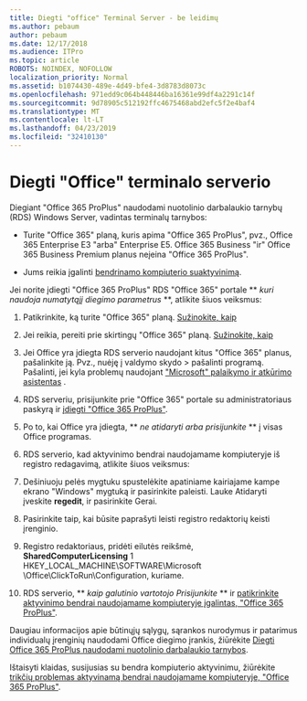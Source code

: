 ```yaml
---
title: Diegti "office" Terminal Server - be leidimų
ms.author: pebaum
author: pebaum
ms.date: 12/17/2018
ms.audience: ITPro
ms.topic: article
ROBOTS: NOINDEX, NOFOLLOW
localization_priority: Normal
ms.assetid: b1074430-489e-4d49-bfe4-3d8783d8073c
ms.openlocfilehash: 971edd9c064b448446ba16361e99df4a2291c14f
ms.sourcegitcommit: 9d78905c512192ffc4675468abd2efc5f2e4baf4
ms.translationtype: MT
ms.contentlocale: lt-LT
ms.lasthandoff: 04/23/2019
ms.locfileid: "32410130"
---
```

# <a name="installing-office-on-a-terminal-server"></a>Diegti "Office" terminalo serverio

Diegiant "Office 365 ProPlus" naudodami nuotolinio darbalaukio tarnybų (RDS) Windows Server, vadintas terminalų tarnybos:
  
- Turite "Office 365" planą, kuris apima "Office 365 ProPlus", pvz., Office 365 Enterprise E3 "arba" Enterprise E5. Office 365 Business "ir" Office 365 Business Premium planus neįeina "Office 365 ProPlus".
    
- Jums reikia įgalinti [bendrinamo kompiuterio suaktyvinimą](https://docs.microsoft.com/DeployOffice/overview-of-shared-computer-activation-for-office-365-proplus).
    
Jei norite įdiegti "Office 365 ProPlus" RDS "Office 365" portale ** *kuri naudoja numatytąjį diegimo parametrus* **, atlikite šiuos veiksmus: 
  
1. Patikrinkite, ką turite "Office 365" planą. [Sužinokite, kaip](https://docs.microsoft.com/office365/admin/admin-overview/what-subscription-do-i-have)
    
2. Jei reikia, pereiti prie skirtingų "Office 365" planą. [Sužinokite, kaip](https://docs.microsoft.com/office365/admin/subscriptions-and-billing/switch-to-a-different-plan)
    
3. Jei Office yra įdiegta RDS serverio naudojant kitus "Office 365" planus, pašalinkite ją. Pvz., nuėję į valdymo skydo \> pašalinti programą. Pašalinti, jei kyla problemų naudojant ["Microsoft" palaikymo ir atkūrimo asistentas](https://aka.ms/SARA-OfficeUninstall-Alchemy) . 
    
4. RDS serveriu, prisijunkite prie "Office 365" portale su administratoriaus paskyrą ir [įdiegti "Office 365 ProPlus"](https://portal.office.com/OLS/MySoftware.aspx).
    
5. Po to, kai Office yra įdiegta, ** *ne atidaryti arba prisijunkite* ** į visas Office programas. 
    
6. RDS serverio, kad aktyvinimo bendrai naudojamame kompiuteryje iš registro redagavimą, atlikite šiuos veiksmus:
    
1. Dešiniuoju pelės mygtuku spustelėkite apatiniame kairiajame kampe ekrano "Windows" mygtuką ir pasirinkite paleisti. Lauke Atidaryti įveskite **regedit**, ir pasirinkite Gerai. 
    
2. Pasirinkite taip, kai būsite paprašyti leisti registro redaktorių keisti įrenginio.
    
3. Registro redaktoriaus, pridėti eilutės reikšmė, **SharedComputerLicensing** 1 HKEY_LOCAL_MACHINE\SOFTWARE\Microsoft \Office\ClickToRun\Configuration, kuriame. 
    
7. RDS serverio, ** *kaip galutinio vartotojo Prisijunkite* ** ir [patikrinkite aktyvinimo bendrai naudojamame kompiuteryje įgalintas, "Office 365 ProPlus"](https://docs.microsoft.com/DeployOffice/troubleshoot-issues-with-shared-computer-activation-for-office-365-proplus#verify-that-activation-for-office-365-proplus-succeeded).
    
Daugiau informacijos apie būtinųjų sąlygų, sąrankos nurodymus ir patarimus individualų įrenginių naudodami Office diegimo įrankis, žiūrėkite [Diegti Office 365 ProPlus naudodami nuotolinio darbalaukio tarnybos](https://docs.microsoft.com/DeployOffice/deploy-office-365-proplus-by-using-remote-desktop-services).
  
Ištaisyti klaidas, susijusias su bendra kompiuterio aktyvinimu, žiūrėkite [trikčių problemas aktyvinamą bendrai naudojamame kompiuteryje, "Office 365 ProPlus"](https://docs.microsoft.com/DeployOffice/troubleshoot-issues-with-shared-computer-activation-for-office-365-proplus).
  

